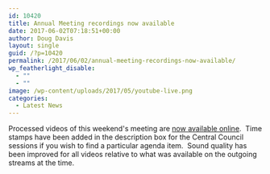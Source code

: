 ```yaml
---
id: 10420
title: Annual Meeting recordings now available
date: 2017-06-02T07:18:51+00:00
author: Doug Davis
layout: single
guid: /?p=10420
permalink: /2017/06/02/annual-meeting-recordings-now-available/
wp_featherlight_disable:
  - ""
  - ""
image: /wp-content/uploads/2017/05/youtube-live.png
categories:
  - Latest News
---
```

Processed videos of this weekend&apos;s meeting are [now available online](/about/meetings/2017-meeting/).  Time stamps have been added in the description box for the Central Council sessions if you wish to find a particular agenda item.  Sound quality has been improved for all videos relative to what was available on the outgoing streams at the time.
